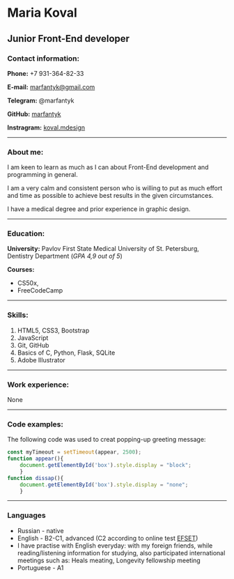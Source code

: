 # Maria Koval #

## Junior Front-End developer ##

### Contact information: ###

**Phone:** +7 931-364-82-33

**E-mail:** marfantyk@gmail.com

**Telegram:** @marfantyk

**GitHub:** [marfantyk](https://github.com/Marfantyk)

**Instragram:** [koval.mdesign](https://vk.com/away.php?utf=1&to=https%3A%2F%2Finstagram.com%2Fkoval.mdesign%3Figshid%3DYmMyMTA2M2Y%3D)

-----

### About me: ###

I am keen to learn as much as I can about Front-End development and programming in general. 

I am a very calm and consistent person who is willing to put as much effort and time as possible to achieve best results in the given circumstances.

I have a medical degree and prior experience in graphic design.

----
### Education: ###
**University:** Pavlov First State Medical University of St. Petersburg, Dentistry Department (_GPA 4,9 out of 5_)

**Courses:** 
* CS50x, 
* FreeCodeCamp


----
### Skills: ###

1. HTML5, CSS3, Bootstrap
2. JavaScript
3. Git, GitHub
4. Basics of C, Python, Flask, SQLite
5. Adobe Illustrator

----

### Work experience: ###

None

___
### Code examples: ###
The following code was used to creat popping-up greeting message:
```javascript
const myTimeout = setTimeout(appear, 2500);
function appear(){
    document.getElementById('box').style.display = "block";
    }
function dissap(){
    document.getElementById('box').style.display = "none";
    }
```
----

### Languages ###
* Russian - native
* English - B2-C1, advanced (C2 according to online test [EFSET](https://www.efset.org/quick-check/))
* I have practise with English everyday: with my foreign friends, while reading/listening information for studying, also participated international meetings such as: Heals meating, Longevity fellowship meeting
* Portuguese - A1